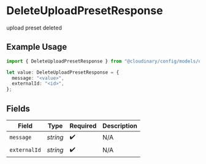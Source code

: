 # DeleteUploadPresetResponse

upload preset deleted

## Example Usage

```typescript
import { DeleteUploadPresetResponse } from "@cloudinary/config/models/operations";

let value: DeleteUploadPresetResponse = {
  message: "<value>",
  externalId: "<id>",
};
```

## Fields

| Field              | Type               | Required           | Description        |
| ------------------ | ------------------ | ------------------ | ------------------ |
| `message`          | *string*           | :heavy_check_mark: | N/A                |
| `externalId`       | *string*           | :heavy_check_mark: | N/A                |